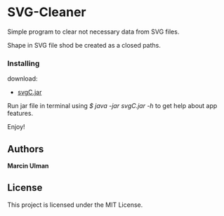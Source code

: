 # SVG-Cleaner

Simple program to clear not necessary data from SVG files.

Shape in SVG file shod be created as a closed paths.

### Installing
download:
* [svgC.jar ](https://github.com/MarcinUlman/SVG-Cleaner/blob/master/svgC.jar)

Run jar file in terminal using *$ java -jar svgC.jar -h* to get help about app features.

Enjoy!

## Authors
**Marcin Ulman**
## License
This project is licensed under the MIT License.
